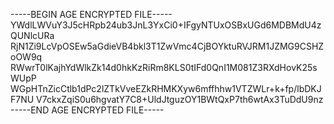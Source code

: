 -----BEGIN AGE ENCRYPTED FILE-----
YWdlLWVuY3J5cHRpb24ub3JnL3YxCi0+IFgyNTUxOSBxUGd6MDBMdU4zQUNlcURa
RjN1Zi9LcVpOSEw5aGdieVB4bkl3T1ZwVmc4CjBOYktuRVJRM1JZMG9CSHZoOW9q
RWwrT0lKajhYdWlkZk14d0hkKzRiRm8KLS0tIFd0QnI1M081Z3RXdHovK25sWUpP
WGpHTnZicCtlb1dPc2lZTkVveEZkRHMKXyw6mffhhw1VTZWLr+k+fp/lbDKJF7NU
V7ckxZqiS0u6hgvatY7C8+UldJtguzOY1BWtQxP7th6wtAx3TuDdU9nz
-----END AGE ENCRYPTED FILE-----
